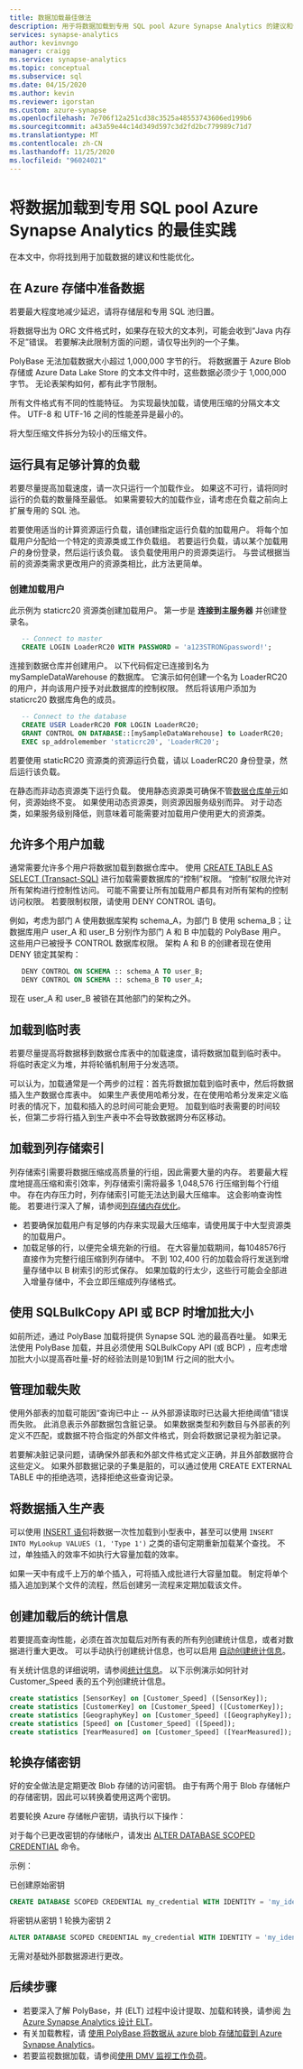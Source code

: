 ```yaml
---
title: 数据加载最佳做法
description: 用于将数据加载到专用 SQL pool Azure Synapse Analytics 的建议和性能优化。
services: synapse-analytics
author: kevinvngo
manager: craigg
ms.service: synapse-analytics
ms.topic: conceptual
ms.subservice: sql
ms.date: 04/15/2020
ms.author: kevin
ms.reviewer: igorstan
ms.custom: azure-synapse
ms.openlocfilehash: 7e706f12a251cd38c3525a48553743606ed199b6
ms.sourcegitcommit: a43a59e44c14d349d597c3d2fd2bc779989c71d7
ms.translationtype: MT
ms.contentlocale: zh-CN
ms.lasthandoff: 11/25/2020
ms.locfileid: "96024021"
---
```

# <a name="best-practices-for-loading-data-into-a-dedicated-sql-pool-azure-synapse-analytics"></a>将数据加载到专用 SQL pool Azure Synapse Analytics 的最佳实践

在本文中，你将找到用于加载数据的建议和性能优化。

## <a name="prepare-data-in-azure-storage"></a>在 Azure 存储中准备数据

若要最大程度地减少延迟，请将存储层和专用 SQL 池归置。

将数据导出为 ORC 文件格式时，如果存在较大的文本列，可能会收到“Java 内存不足”错误。 若要解决此限制方面的问题，请仅导出列的一个子集。

PolyBase 无法加载数据大小超过 1,000,000 字节的行。 将数据置于 Azure Blob 存储或 Azure Data Lake Store 的文本文件中时，这些数据必须少于 1,000,000 字节。 无论表架构如何，都有此字节限制。

所有文件格式有不同的性能特征。 为实现最快加载，请使用压缩的分隔文本文件。 UTF-8 和 UTF-16 之间的性能差异是最小的。

将大型压缩文件拆分为较小的压缩文件。

## <a name="run-loads-with-enough-compute"></a>运行具有足够计算的负载

若要尽量提高加载速度，请一次只运行一个加载作业。 如果这不可行，请将同时运行的负载的数量降至最低。 如果需要较大的加载作业，请考虑在负载之前向上扩展专用的 SQL 池。

若要使用适当的计算资源运行负载，请创建指定运行负载的加载用户。 将每个加载用户分配给一个特定的资源类或工作负载组。 若要运行负载，请以某个加载用户的身份登录，然后运行该负载。 该负载使用用户的资源类运行。  与尝试根据当前的资源类需求更改用户的资源类相比，此方法更简单。

### <a name="create-a-loading-user"></a>创建加载用户

此示例为 staticrc20 资源类创建加载用户。 第一步是 **连接到主服务器** 并创建登录名。

```sql
   -- Connect to master
   CREATE LOGIN LoaderRC20 WITH PASSWORD = 'a123STRONGpassword!';
```

连接到数据仓库并创建用户。 以下代码假定已连接到名为 mySampleDataWarehouse 的数据库。 它演示如何创建一个名为 LoaderRC20 的用户，并向该用户授予对此数据库的控制权限。 然后将该用户添加为 staticrc20 数据库角色的成员。  

```sql
   -- Connect to the database
   CREATE USER LoaderRC20 FOR LOGIN LoaderRC20;
   GRANT CONTROL ON DATABASE::[mySampleDataWarehouse] to LoaderRC20;
   EXEC sp_addrolemember 'staticrc20', 'LoaderRC20';
```

若要使用 staticRC20 资源类的资源运行负载，请以 LoaderRC20 身份登录，然后运行该负载。

在静态而非动态资源类下运行负载。 使用静态资源类可确保不管[数据仓库单元](resource-consumption-models.md)如何，资源始终不变。 如果使用动态资源类，则资源因服务级别而异。 对于动态类，如果服务级别降低，则意味着可能需要对加载用户使用更大的资源类。

## <a name="allow-multiple-users-to-load"></a>允许多个用户加载

通常需要允许多个用户将数据加载到数据仓库中。 使用 [CREATE TABLE AS SELECT (Transact-SQL)](/sql/t-sql/statements/create-table-as-select-azure-sql-data-warehouse?toc=/azure/synapse-analytics/toc.json&bc=/azure/synapse-analytics/breadcrumb/toc.json&view=azure-sqldw-latest&preserve-view=true) 进行加载需要数据库的“控制”权限。  “控制”权限允许对所有架构进行控制性访问。 可能不需要让所有加载用户都具有对所有架构的控制访问权限。 若要限制权限，请使用 DENY CONTROL 语句。

例如，考虑为部门 A 使用数据库架构 schema_A，为部门 B 使用 schema_B；让数据库用户 user_A 和 user_B 分别作为部门 A 和 B 中加载的 PolyBase 用户。 这些用户已被授予 CONTROL 数据库权限。 架构 A 和 B 的创建者现在使用 DENY 锁定其架构：

```sql
   DENY CONTROL ON SCHEMA :: schema_A TO user_B;
   DENY CONTROL ON SCHEMA :: schema_B TO user_A;
```

现在 user_A 和 user_B 被锁在其他部门的架构之外。

## <a name="load-to-a-staging-table"></a>加载到临时表

若要尽量提高将数据移到数据仓库表中的加载速度，请将数据加载到临时表中。  将临时表定义为堆，并将轮循机制用于分发选项。

可以认为，加载通常是一个两步的过程：首先将数据加载到临时表中，然后将数据插入生产数据仓库表中。 如果生产表使用哈希分发，在在使用哈希分发来定义临时表的情况下，加载和插入的总时间可能会更短。 加载到临时表需要的时间较长，但第二步将行插入到生产表中不会导致数据跨分布区移动。

## <a name="load-to-a-columnstore-index"></a>加载到列存储索引

列存储索引需要将数据压缩成高质量的行组，因此需要大量的内存。 若要最大程度地提高压缩和索引效率，列存储索引需将最多 1,048,576 行压缩到每个行组中。 存在内存压力时，列存储索引可能无法达到最大压缩率。 这会影响查询性能。 若要进行深入了解，请参阅[列存储内存优化](data-load-columnstore-compression.md)。

- 若要确保加载用户有足够的内存来实现最大压缩率，请使用属于中大型资源类的加载用户。
- 加载足够的行，以便完全填充新的行组。 在大容量加载期间，每1048576行直接作为完整行组压缩到列存储中。 不到 102,400 行的加载会将行发送到增量存储中以 B 树索引的形式保存。 如果加载的行太少，这些行可能会全部进入增量存储中，不会立即压缩成列存储格式。

## <a name="increase-batch-size-when-using-sqlbulkcopy-api-or-bcp"></a>使用 SQLBulkCopy API 或 BCP 时增加批大小

如前所述，通过 PolyBase 加载将提供 Synapse SQL 池的最高吞吐量。 如果无法使用 PolyBase 加载，并且必须使用 SQLBulkCopy API (或 BCP) ，应考虑增加批大小以提高吞吐量-好的经验法则是10到1M 行之间的批大小。

## <a name="manage-loading-failures"></a>管理加载失败

使用外部表的加载可能因“查询已中止 -- 从外部源读取时已达最大拒绝阈值”错误而失败。 此消息表示外部数据包含脏记录。 如果数据类型和列数目与外部表的列定义不匹配，或数据不符合指定的外部文件格式，则会将数据记录视为脏记录。

若要解决脏记录问题，请确保外部表和外部文件格式定义正确，并且外部数据符合这些定义。 如果外部数据记录的子集是脏的，可以通过使用 CREATE EXTERNAL TABLE 中的拒绝选项，选择拒绝这些查询记录。

## <a name="insert-data-into-a-production-table"></a>将数据插入生产表

可以使用 [INSERT 语句](/sql/t-sql/statements/insert-transact-sql?toc=/azure/synapse-analytics/toc.json&bc=/azure/synapse-analytics/breadcrumb/toc.json&view=azure-sqldw-latest&preserve-view=true)将数据一次性加载到小型表中，甚至可以使用 `INSERT INTO MyLookup VALUES (1, 'Type 1')` 之类的语句定期重新加载某个查找。  不过，单独插入的效率不如执行大容量加载的效率。

如果一天中有成千上万的单个插入，可将插入成批进行大容量加载。  制定将单个插入追加到某个文件的流程，然后创建另一流程来定期加载该文件。

## <a name="create-statistics-after-the-load"></a>创建加载后的统计信息

若要提高查询性能，必须在首次加载后对所有表的所有列创建统计信息，或者对数据进行重大更改。 可以手动执行创建统计信息，也可以启用 [自动创建统计信息](../sql-data-warehouse/sql-data-warehouse-tables-statistics.md?toc=/azure/synapse-analytics/toc.json&bc=/azure/synapse-analytics/breadcrumb/toc.json)。

有关统计信息的详细说明，请参阅[统计信息](develop-tables-statistics.md)。 以下示例演示如何针对 Customer_Speed 表的五个列创建统计信息。

```sql
create statistics [SensorKey] on [Customer_Speed] ([SensorKey]);
create statistics [CustomerKey] on [Customer_Speed] ([CustomerKey]);
create statistics [GeographyKey] on [Customer_Speed] ([GeographyKey]);
create statistics [Speed] on [Customer_Speed] ([Speed]);
create statistics [YearMeasured] on [Customer_Speed] ([YearMeasured]);
```

## <a name="rotate-storage-keys"></a>轮换存储密钥

好的安全做法是定期更改 Blob 存储的访问密钥。 由于有两个用于 Blob 存储帐户的存储密钥，因此可以转换着使用这两个密钥。

若要轮换 Azure 存储帐户密钥，请执行以下操作：

对于每个已更改密钥的存储帐户，请发出 [ALTER DATABASE SCOPED CREDENTIAL](/sql/t-sql/statements/alter-database-scoped-credential-transact-sql?toc=/azure/synapse-analytics/toc.json&bc=/azure/synapse-analytics/breadcrumb/toc.json&view=azure-sqldw-latest&preserve-view=true) 命令。

示例：

已创建原始密钥

```sql
CREATE DATABASE SCOPED CREDENTIAL my_credential WITH IDENTITY = 'my_identity', SECRET = 'key1'
```

将密钥从密钥 1 轮换为密钥 2

```sql
ALTER DATABASE SCOPED CREDENTIAL my_credential WITH IDENTITY = 'my_identity', SECRET = 'key2'
```

无需对基础外部数据源进行更改。

## <a name="next-steps"></a>后续步骤

- 若要深入了解 PolyBase，并 (ELT) 过程中设计提取、加载和转换，请参阅 [为 Azure Synapse Analytics 设计 ELT](../sql-data-warehouse/design-elt-data-loading.md?toc=/azure/synapse-analytics/toc.json&bc=/azure/synapse-analytics/breadcrumb/toc.json)。
- 有关加载教程，请 [使用 PolyBase 将数据从 azure blob 存储加载到 Azure Synapse Analytics](../sql-data-warehouse/load-data-from-azure-blob-storage-using-polybase.md?toc=/azure/synapse-analytics/toc.json&bc=/azure/synapse-analytics/breadcrumb/toc.json)。
- 若要监视数据加载，请参阅[使用 DMV 监视工作负荷](../sql-data-warehouse/sql-data-warehouse-manage-monitor.md?toc=/azure/synapse-analytics/toc.json&bc=/azure/synapse-analytics/breadcrumb/toc.json)。
